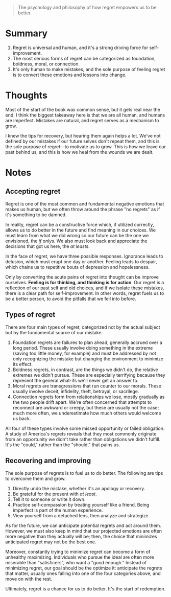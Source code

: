 > The psychology and philosophy of how regret empowers us to be better.

# Summary
1. Regret is universal and human, and it's a strong driving force for self-improvement.
2. The most serious forms of regret can be categorized as foundation, boldness, moral, or connection.
3. It's only human to make mistakes, and the sole purpose of feeling regret is to convert these emotions and lessons into change.

# Thoughts
Most of the start of the book was common sense, but it gets real near the end. I think the biggest takeaway here is that we are all human, and humans are imperfect. Mistakes are natural, and regret serves as a mechanism to grow.

I knew the tips for recovery, but hearing them again helps a lot. We've not defined by our mistakes if our future selves don't repeat them, and this is the sole purpose of regret—to motivate us to grow. This is how we leave our past behind us, and this is how we heal from the wounds we are dealt.

# Notes
## Accepting regret
Regret is one of the most common and fundamental negative emotions that makes us human, but we often throw around the phrase "no regrets" as if it's something to be damned.

In reality, regret can be a constructive force which, if utilized correctly, allows us to do better in the future and find meaning in our choices. We must learn from what we did wrong so our future can be the one we envisioned, the *if only*s. We also must look back and appreciate the decisions that got us here, the *at least*s.

In the face of regret, we have three possible responses. Ignorance leads to delusion, which must erupt one day or another. Feeling leads to despair, which chains us to repetitive bouts of depression and hopelessness.

Only by converting the acute pains of regret into thought can be improve ourselves. **Feeling is for thinking, and thinking is for action**. Our regret is a reflection of our past self and old choices, and if we isolate these mistakes, there is a clear path for self-improvement. In other words, regret fuels us to be a better person, to avoid the pitfalls that we fell into before.

## Types of regret
There are four main types of regret, categorized not by the actual subject but by the fundamental source of our mistake.
1. Foundation regrets are failures to plan ahead, generally accrued over a long period. These usually involve doing something in the extreme (saving too little money, for example) and must be addressed by not only recognizing the mistake but changing the environment to minimize its effect.
2. Boldness regrets, in contrast, are the things we didn't do, the relative extremes we didn't pursue. These are especially terrifying because they represent the general what-ifs we'll never get an answer to.
3. Moral regrets are transgressions that run counter to our morals. These usually involve deceit, infidelity, theft, betrayal, or sacrilege.
4. Connection regrets form from relationships we lose, mostly gradually as the two people drift apart. We're often concerned that attempts to reconnect are awkward or creepy, but these are usually not the case; much more often, we underestimate how much others would welcome us back.

All four of these types involve some missed opportunity or failed obligation. A study of America's regrets reveals that they most commonly originate from an opportunity we didn't take rather than obligations we didn't fulfill. It's the "could," rather than the "should," that pains us.

## Recovering and improving
The sole purpose of regrets is to fuel us to do better. The following are tips to overcome them and grow.
1. Directly undo the mistake, whether it's an apology or recovery.
2. Be grateful for the present with *at least*.
3. Tell it to someone or write it down.
4. Practice self-compassion by treating yourself like a friend. Being imperfect is part of the human experience.
5. View yourself from a detached lens, then analyze and strategize.

As for the future, we can anticipate potential regrets and act around them. However, we must also keep in mind that our projected emotions are often more negative than they actually will be; then, the choice that minimizes anticipated regret may not be the best one.

Moreover, constantly trying to minimize regret can become a form of unhealthy maximizing. Individuals who pursue the ideal are often more miserable than "satisficers", who want a "good enough." Instead of minimizing regret, our goal should be the optimize it: anticipate the regrets that matter, usually ones falling into one of the four categories above, and move on with the rest.

Ultimately, regret is a chance for us to do better. It's the start of redemption.